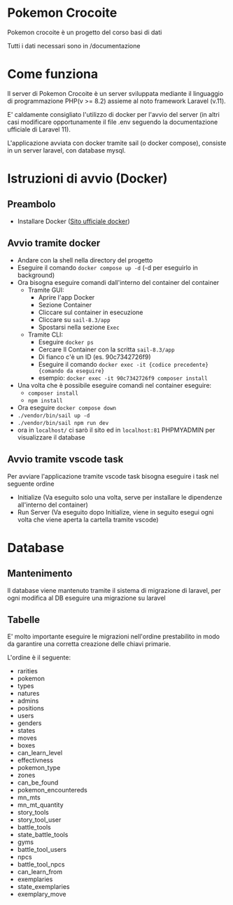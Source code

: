 # Pokemon Crocoite

Pokemon crocoite è un progetto del corso basi di dati

Tutti i dati necessari sono in /documentazione

# Come funziona

Il server di Pokemon Crocoite è un server sviluppata mediante il linguaggio di programmazione PHP(v >= 8.2) assieme al noto framework Laravel (v.11).

E' caldamente consigliato l'utilizzo di docker per l'avvio del server (in altri casi modificare opportunamente il file .env seguendo la documentazione ufficiale di Laravel 11).

L'applicazione avviata con docker tramite sail (o docker compose), consiste in un server laravel, con database mysql.

# Istruzioni di avvio (Docker)

## Preambolo

-   Installare Docker ([Sito ufficiale docker](https://www.docker.com/))

## Avvio tramite docker

-   Andare con la shell nella directory del progetto
-   Eseguire il comando `docker compose up -d` (-d per eseguirlo in background)
-   Ora bisogna eseguire comandi dall'interno del container del container
    -   Tramite GUI:
        -   Aprire l'app Docker
        -   Sezione Container
        -   Cliccare sul container in esecuzione
        -   Cliccare su `sail-8.3/app`
        -   Spostarsi nella sezione `Exec`
    -   Tramite CLI:
        -   Eseguire `docker ps`
        -   Cercare Il Container con la scritta `sail-8.3/app`
        -   Di fianco c'è un ID (es. 90c7342726f9)
        -   Eseguire il comando `docker exec -it {codice precedente} {comando da eseguire}`
        -   esempio: `docker exec -it 90c7342726f9 composer install`
-   Una volta che è possibile eseguire comandi nel container eseguire:
    -   `composer install`
    -   `npm install`
-   Ora eseguire `docker compose down`
-   `./vendor/bin/sail up -d`
-   `./vendor/bin/sail npm run dev`
-   ora in `localhost/` ci sarò il sito ed in `localhost:81` PHPMYADMIN per visualizzare il database

## Avvio tramite vscode task
Per avviare l'applicazione tramite vscode task bisogna eseguire i task nel seguente ordine
- Initialize (Va eseguito solo una volta, serve per installare le dipendenze all'interno del container)
- Run Server (Va eseguito dopo Initialize, viene in seguito esegui ogni volta che viene aperta la cartella tramite vscode)

# Database
## Mantenimento
Il database viene mantenuto tramite il sistema di migrazione di laravel, per ogni modifica al DB eseguire una migrazione su laravel
## Tabelle
E' molto importante eseguire le migrazioni nell'ordine prestabilito in modo da garantire una corretta creazione delle chiavi primarie.

L'ordine è il seguente:
- rarities
- pokemon
- types
- natures
- admins
- positions
- users
- genders
- states
- moves
- boxes
- can_learn_level
- effectivness
- pokemon_type
- zones
- can_be_found
- pokemon_encountereds
- mn_mts
- mn_mt_quantity
- story_tools
- story_tool_user
- battle_tools
- state_battle_tools
- gyms
- battle_tool_users
- npcs
- battle_tool_npcs
- can_learn_from
- exemplaries
- state_exemplaries
- exemplary_move